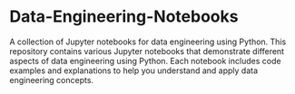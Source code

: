 # Data-Engineering-Notebooks
A collection of Jupyter notebooks for data engineering using Python. This repository contains various Jupyter notebooks that demonstrate different aspects of data engineering using Python. Each notebook includes code examples and explanations to help you understand and apply data engineering concepts.
